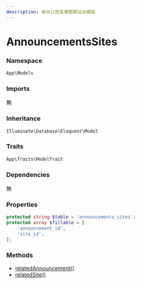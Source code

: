 ```yaml
---
description: 後台公告區塊關聯站台模組
---
```


# AnnouncementsSites

### Namespace

```php
App\Models
```

### Imports

無

### Inheritance

```php
Illuminate\Database\Eloquent\Model
```

### Traits

```php
App\Traits\ModelTrait
```

### Dependencies

無

### Properties

```php
protected string $table = 'announcements_sites';
protected array $fillable = [
    'announcement_id',
    'site_id',
];
```

### Methods

* [relatedAnnouncement()](../announcementscontent/relatedannouncement.md)
* [relatedSite()](relatedsite.md)

